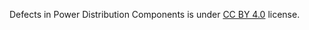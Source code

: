 Defects in Power Distribution Components is under [CC BY 4.0](https://creativecommons.org/licenses/by/4.0/legalcode) license.